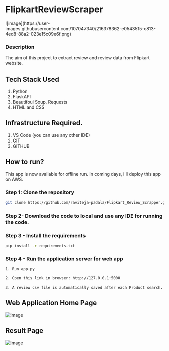 # FlipkartReviewScraper

<div>
![image](https://user-images.githubusercontent.com/107047340/216378362-e0543515-c813-4ed8-88a2-023e15c09e6f.png)
</div>


### Description
The aim of this project to extract review and review data from Flipkart website. 


## Tech Stack Used
1. Python 
2. FlaskAPI 
3. Beautifoul Soup, Requests
4. HTML and CSS

## Infrastructure Required.
1. VS Code (you can use any other IDE)
2. GIT
3. GITHUB

## How to run?
This app is now available for offline run.
In coming days, i'll deploy this app on AWS.


### Step 1: Clone the repository
```bash
git clone https://github.com/raviteja-padala/Flipkart_Review_Scrapper.git
```

### Step 2- Download the code to local and use any IDE for running the code.

### Step 3 - Install the requirements
```bash
pip install -r requirements.txt
```


### Step 4 - Run the application server for web app
```bash
1. Run app.py
```

```bash
2. Open this link in browser: http://127.0.0.1:5000
```

```
3. A review csv file is automatically saved after each Product search.
```


## Web Application Home Page
![image](https://user-images.githubusercontent.com/107047340/216377569-71659663-573a-49ac-98c6-661eef5c95df.png)

## Result Page
![image](https://user-images.githubusercontent.com/107047340/216377895-88f4ccaa-cadb-4fd4-8c42-1f88f7a43b87.png)
